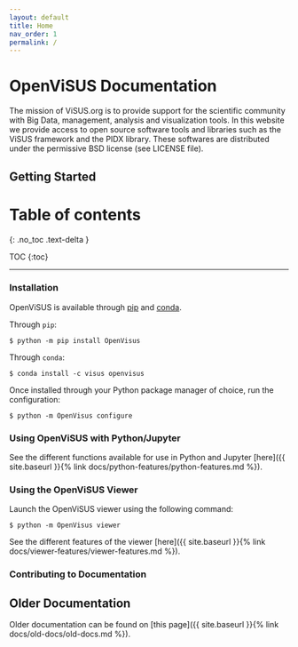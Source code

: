 ```yaml
---
layout: default
title: Home
nav_order: 1
permalink: /
---
```


# OpenViSUS Documentation
The mission of ViSUS.org is to provide support for the scientific community with Big Data, management, analysis and visualization tools. In this website we provide access to open source software tools and libraries such as the ViSUS framework and the PIDX library. These softwares are distributed under the permissive BSD license (see LICENSE file).

## Getting Started

# Table of contents
{: .no_toc .text-delta }

TOC
{:toc}

---

### Installation
OpenViSUS is available through [pip](https://pypi.org/project/OpenVisus/) and [conda](https://anaconda.org/ViSUS/openvisus).

Through `pip`:

```
$ python -m pip install OpenVisus
```

Through `conda`:
```
$ conda install -c visus openvisus
```

Once installed through your Python package manager of choice, run the configuration:
```
$ python -m OpenVisus configure
```

### Using OpenViSUS with Python/Jupyter
See the different functions available for use in Python and Jupyter [here]({{ site.baseurl }}{% link docs/python-features/python-features.md %}).

### Using the OpenViSUS Viewer
Launch the OpenViSUS viewer using the following command:
```
$ python -m OpenVisus viewer
```

See the different features of the viewer [here]({{ site.baseurl }}{% link docs/viewer-features/viewer-features.md %}).

### Contributing to Documentation


## Older Documentation
Older documentation can be found on [this page]({{ site.baseurl }}{% link docs/old-docs/old-docs.md %}).
